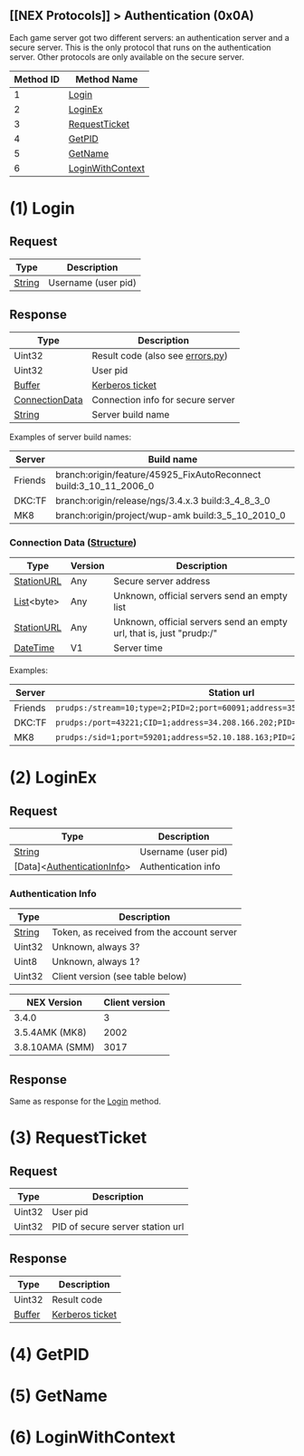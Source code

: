 [[NEX Protocols]] > Authentication (0x0A)
---

Each game server got two different servers: an authentication server and a secure server. This is the only protocol that runs on the authentication server. Other protocols are only available on the secure server.

| Method ID | Method Name |
| --- | --- |
| 1 | [Login](#1-login) |
| 2 | [LoginEx](#2-loginex) |
| 3 | [RequestTicket](#3-requestticket) |
| 4 | [GetPID](#4-getpid) |
| 5 | [GetName](#5-getname) |
| 6 | [LoginWithContext](#6-loginwithcontext) |

# (1) Login
## Request
| Type | Description |
| --- | --- |
| [String] | Username (user pid) |

## Response
| Type | Description |
| --- | --- |
| Uint32 | Result code (also see [errors.py](https://github.com/Kinnay/NintendoClients/blob/master/nintendo/nex/errors.py)) |
| Uint32 | User pid |
| [Buffer] | [Kerberos ticket](Kerberos-Authentication#kerberos-ticket) |
| [ConnectionData](#connection-data-structure) | Connection info for secure server |
| [String] | Server build name |

Examples of server build names:

| Server | Build name |
| --- | --- |
| Friends | branch:origin/feature/45925_FixAutoReconnect build:3_10_11_2006_0 |
| DKC:TF | branch:origin/release/ngs/3.4.x.3 build:3_4_8_3_0 |
| MK8 | branch:origin/project/wup-amk build:3_5_10_2010_0 |

### Connection Data ([Structure])
| Type | Version | Description |
| --- | --- | --- |
| [StationURL] | Any | Secure server address |
| [List]&lt;byte&gt; | Any | Unknown, official servers send an empty list |
| [StationURL] | Any | Unknown, official servers send an empty url, that is, just "prudp:/" |
| [DateTime] | V1 | Server time |

Examples:

| Server | Station url |
| --- | --- |
| Friends | `prudps:/stream=10;type=2;PID=2;port=60091;address=35.162.205.114;sid=1;CID=1` |
| DKC:TF | `prudps:/port=43221;CID=1;address=34.208.166.202;PID=2;stream=10;type=2;sid=1` |
| MK8 | `prudps:/sid=1;port=59201;address=52.10.188.163;PID=2;stream=10;type=2;CID=1` |

# (2) LoginEx
## Request
| Type | Description |
| --- | --- |
| [String] | Username (user pid) |
| [Data]&lt;[AuthenticationInfo](#authentication-info)&gt; | Authentication info |

### Authentication Info
| Type | Description |
| --- | --- |
| [String] | Token, as received from the account server |
| Uint32 | Unknown, always 3? |
| Uint8 | Unknown, always 1? |
| Uint32 | Client version (see table below) |

| NEX Version | Client version |
| --- | --- |
| 3.4.0 | 3 |
| 3.5.4AMK (MK8) | 2002 |
| 3.8.10AMA (SMM) | 3017 |

## Response
Same as response for the [Login](#login-1) method.

# (3) RequestTicket
## Request
| Type | Description |
| --- | --- |
| Uint32 | User pid |
| Uint32 | PID of secure server station url |

## Response
| Type | Description |
| --- | --- |
| Uint32 | Result code |
| [Buffer] | [Kerberos ticket](Kerberos-Authentication#kerberos-ticket) |

# (4) GetPID

# (5) GetName

# (6) LoginWithContext

[String]: NEX-Common-Types#string
[Buffer]: NEX-Common-Types#buffer
[Structure]: NEX-Common-Types#structure
[StationURL]: NEX-Common-Types#station-url
[List]: NEX-Common-Types#list
[DateTime]: NEX-Common-Types#date-time